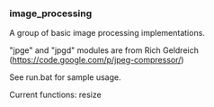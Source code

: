 ### image_processing
A group of basic image processing implementations.

"jpge" and "jpgd" modules are from Rich Geldreich (https://code.google.com/p/jpeg-compressor/)

See run.bat for sample usage.

Current functions:
  resize
  

